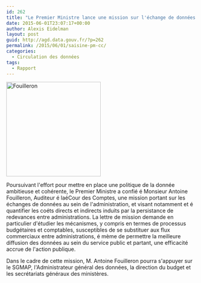 ```yaml
---
id: 262
title: "Le Premier Ministre lance une mission sur l'échange de données au sein de l'administration"
date: 2015-06-01T23:07:17+00:00
author: Alexis Eidelman
layout: post
guid: http://agd.data.gouv.fr/?p=262
permalink: /2015/06/01/saisine-pm-cc/
categories:
  - Circulation des données
tags:
  - Rapport
---
```

[<img class="alignnone size-full wp-image-280" src="http://agd.data.gouv.fr/wp-content/uploads/2015/06/Fouilleron-e1433839855832.jpg" alt="Fouilleron" width="250" height="250" />](http://agd.data.gouv.fr/wp-content/uploads/2015/06/Fouilleron-e1433839855832.jpg)

Poursuivant l'effort pour mettre en place une politique de la donnée ambitieuse et cohérente, le Premier Ministre a confié é Monsieur Antoine Fouilleron, Auditeur é laéCour des Comptes, une mission portant sur les échanges de données au sein de l'administration, et visant notamment et é quantifier les coéts directs et indirects induits par la persistance de redevances entre administrations. La lettre de mission demande en particulier d'étudier les mécanismes, y compris en termes de processus budgétaires et comptables, susceptibles de se substituer aux flux commerciaux entre administrations, é mème de permettre la meilleure diffusion des données au sein du service public et partant, une efficacité accrue de l'action publique.

Dans le cadre de cette mission, M. Antoine Fouilleron pourra s'appuyer sur le SGMAP, l'Administrateur général des données, la direction du budget et les secrétariats généraux des ministères.
